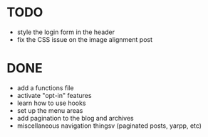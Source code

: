 TODO
====

* style the login form in the header
* fix the CSS issue on the image alignment post

DONE
====
* add a functions file
* activate "opt-in" features
* learn how to use hooks
* set up the menu areas 
* add pagination to the blog and archives
* miscellaneous navigation thingsv (paginated posts, yarpp, etc)